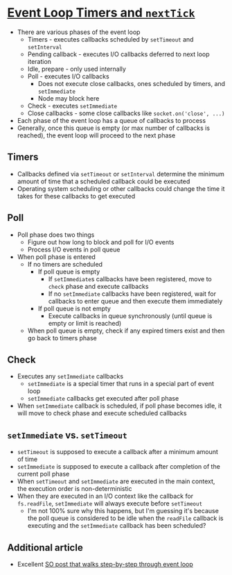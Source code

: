 # [Event Loop Timers and `nextTick`](https://nodejs.org/en/docs/guides/event-loop-timers-and-nexttick/)

* There are various phases of the event loop
  * Timers - executes callbacks scheduled by `setTimeout` and `setInterval`
  * Pending callback - executes I/O callbacks deferred to next loop iteration
  * Idle, prepare - only used internally
  * Poll - executes I/O callbacks
    * Does not execute close callbacks, ones scheduled by timers, and `setImmediate`
    * Node may block here
  * Check - executes `setImmediate`
  * Close callbacks - some close callbacks like `socket.on('close', ...)`
* Each phase of the event loop has a queue of callbacks to process
* Generally, once this queue is empty (or max number of callbacks is reached), the event loop will proceed to the next phase

## Timers

* Callbacks defined via `setTimeout` or `setInterval` determine the minimum amount of time that a scheduled callback could be executed
* Operating system scheduling or other callbacks could change the time it takes for these callbacks to get executed

## Poll

* Poll phase does two things
  * Figure out how long to block and poll for I/O events
  * Process I/O events in poll queue
* When poll phase is entered
  * If no timers are scheduled
    * If poll queue is empty
      * If `setImmediate`s callbacks have been registered, move to `check` phase and execute callbacks
      * If no `setImmediate` callbacks have been registered, wait for callbacks to enter queue and then execute them immediately
    * If poll queue is not empty
      * Execute callbacks in queue synchronously (until queue is empty or limit is reached)
  * When poll queue is empty, check if any expired timers exist and then go back to timers phase

## Check

* Executes any `setImmediate` callbacks
  * `setImmediate` is a special timer that runs in a special part of event loop
  * `setImmediate` callbacks get executed after poll phase
* When `setImmediate` callback is scheduled, if poll phase becomes idle, it will move to check phase and execute scheduled callbacks

## `setImmediate` vs. `setTimeout`

* `setTimeout` is supposed to execute a callback after a minimum amount of time
* `setImmediate` is supposed to execute a callback after completion of the current poll phase
* When `setTimeout` and `setImmediate` are executed in the main context, the execution order is non-deterministic
* When they are executed in an I/O context like the callback for `fs.readFile`, `setImmediate` will always execute before `setTimeout`
  * I'm not 100% sure why this happens, but I'm guessing it's because the poll queue is considered to be idle when the `readFile` callback is executing and the `setImmediate` callback has been scheduled?

## Additional article

* Excellent [SO post that walks step-by-step through event loop](https://stackoverflow.com/a/47727402/10039741)
